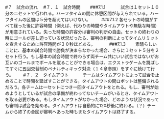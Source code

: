 #７　試合の流れ
　#７．１　試合時間
　　###7.1.1
　　　  試合は１セット１０分の二セットで行われる。ハーフタイムの間に休憩区間が与えられている。ハーフタイムの区間は５分を超えてはいけない。
　　  ###7.1.2
        各セットの時間がすべて経った後に許容時間（例えば、代わりの時間やタイムアウトや無駄な時間）が用意されている。失った時間の許容分は審判の判断の自由。セットの終わりの時にゴールが差し迫っている状況だったら、審判の判断によってタイムリミットを宣言するために許容時間が３０秒ほどある。
　　　###7.1.3	
    　　素晴らしいことに、基本の試合時間で勝負が決まらなかった場合、さらに１セット５分を２セット行う。もし基本の試合時間で終わらず両チーム共にいい試合ではないがお互いのゴールまでボールを蹴ることができる場合は、エクストラゲームを跳ばしてすぐに五回交替制のペナルティキック対決（１４章参照）をすぐに続けて行う。
　　#７．２　タイムアウト
　　　チームはタイムアウトによって試合を止めることで時間を延ばすことができる。タイムアウトの間ロボットは整備されるだろう。各チームは一セットにつき一回タイムアウトをとれる。もし、審判が始めようとしているが試合の準備が終わってないチームがいるとき、タイムアウトを取る必要がある。もしタイムアウトがなかった場合、どのような状況であっても審判は試合を始める。タイムアウトは自動的に120秒後に終わる。（？）チームから終了の合図が審判へあった時もまたタイムアウトは終了する。
